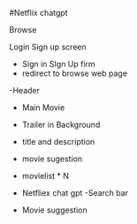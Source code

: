#Netflix chatgpt 


Browse 

Login Sign up screen 
- Sign in SIgn Up firm 
- redirect to browse web page 

-Header
- Main Movie 
- Trailer in Background 
- title and description 
- movie sugestion 
- movielist  * N 


- Netfliex chat gpt 
-Search bar 
- Movie suggestion 


